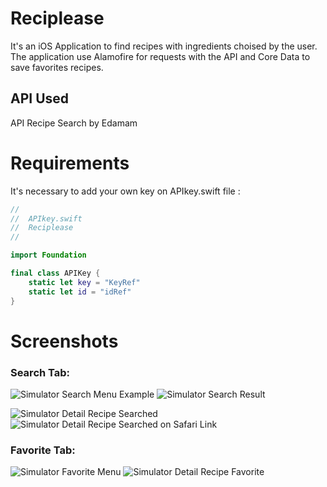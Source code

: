 
# Reciplease

It's an iOS Application to find recipes with ingredients choised by the user.
The application use Alamofire for requests with the API and Core Data to save favorites recipes.

## API Used

API Recipe Search by Edamam


# Requirements
It's necessary to add your own key on APIkey.swift file : <br/>
```swift
//
//  APIkey.swift
//  Reciplease
//

import Foundation

final class APIKey {
    static let key = "KeyRef"
    static let id = "idRef"
}
```

# Screenshots
### Search Tab:
![Simulator Search Menu Example](https://user-images.githubusercontent.com/79987744/137483176-dbccb153-9d0c-4a95-9097-b4375e8b3e04.png) ![Simulator Search Result](https://user-images.githubusercontent.com/79987744/137483199-64d12717-5936-47e7-899b-f381dc9a2e84.png)

![Simulator Detail Recipe Searched](https://user-images.githubusercontent.com/79987744/137483247-0bacdf90-7409-486a-ba78-aafaa0ce1244.png) ![Simulator Detail Recipe Searched on Safari Link](https://user-images.githubusercontent.com/79987744/137483255-6d11857a-8665-412b-9b86-7665ca73726a.png)

### Favorite Tab:
![Simulator Favorite Menu](https://user-images.githubusercontent.com/79987744/137483306-a96ab6e7-100e-460b-a487-b1f14ac0470b.png) ![Simulator Detail Recipe Favorite](https://user-images.githubusercontent.com/79987744/137483313-5c088e17-e26e-4840-add8-3d0c01eb07b8.png)
